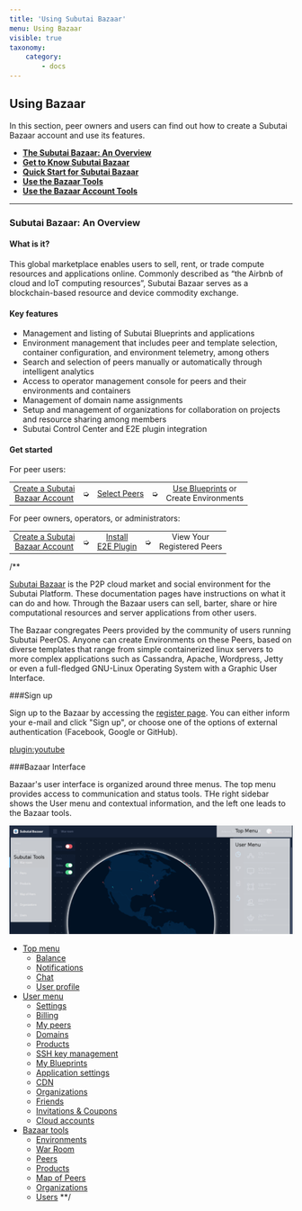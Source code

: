 ```yaml
---
title: 'Using Subutai Bazaar'
menu: Using Bazaar
visible: true
taxonomy:
    category:
        - docs
---
```


## Using Bazaar

In this section, peer owners and users can find out how to create a Subutai Bazaar account and use its features.

* **[The Subutai Bazaar: An Overview](#Subutai-Bazaar-Overview)**
* **[Get to Know Subutai Bazaar](https://github.com/subutai-io/documentation/wiki/Get-to-Know-Subutai-Bazaar)**
* **[Quick Start for Subutai Bazaar](https://github.com/subutai-io/documentation/wiki/Quick-Start-for-Bazaar)**
* **[Use the Bazaar Tools](https://github.com/subutai-io/documentation/wiki/Use-the-Bazaar-Tools)**
* **[Use the Bazaar Account Tools](https://github.com/subutai-io/documentation/wiki/Use-the-Bazaar-Account-Tools)**

***

### <a name="Subutai-Bazaar-Overview"> </a> Subutai Bazaar: An Overview

#### What is it?

This global marketplace enables users to sell, rent, or trade compute resources and applications online. Commonly described as “the Airbnb of cloud and IoT computing resources”, Subutai Bazaar serves as a blockchain-based resource and device commodity exchange.

#### Key features

* Management and listing of Subutai Blueprints and applications
* Environment management that includes peer and template selection, container configuration, and environment telemetry, among others
* Search and selection of peers manually or automatically through intelligent analytics
* Access to operator management console for peers and their environments and containers
* Management of domain name assignments
* Setup and management of organizations for collaboration on projects and resource sharing among members
* Subutai Control Center and E2E plugin integration

#### Get started

For peer users:
<table>
 <tr rowspan="2" align="center"> 
  <td> <a href="https://github.com/subutai-io/documentation/wiki/Quick-Start-for-Bazaar"> Create a Subutai <br> Bazaar Account </a>
  </td>
  <td>➭</td>
  <td> <a href="https://github.com/subutai-io/documentation/wiki/Select-Peers"> Select Peers </a>
  </td> 
  <td>➭</td>
  <td> <a href="https://github.com/subutai-io/documentation/wiki/Use-Products-or-Blueprints"> Use Blueprints</a> or <br> Create Environments
  </td> 
 </tr>
</table>

For peer owners, operators, or administrators:
<table>
 <tr rowspan="2" align="center">
  <td> <a href="https://github.com/subutai-io/documentation/wiki/Quick-Start-for-Bazaar"> Create a Subutai <br> Bazaar Account </a> 
  </td>
  <td>➭</td>
  <td> <a href="https://github.com/subutai-io/documentation/wiki/Using-the-E2E-Plugin#how-to-install-the-e2e-plugin">Install <br> E2E Plugin </a>
  </td>
  <td>➭</td>
  <td> View Your <br> Registered Peers
  </td>
 </tr>
</table>



/**

[Subutai Bazaar](https://bazaar.subutai.io) is the P2P cloud market and social environment for the
Subutai Platform. These documentation pages have instructions on what it
can do and how. Through the Bazaar users can sell, barter, share or hire
computational resources and server applications from other users.

The Bazaar congregates Peers provided by the community of users running
Subutai PeerOS. Anyone can create Environments on these Peers, based on
diverse templates that range from simple containerized linux servers to
more complex applications such as Cassandra, Apache, Wordpress, Jetty or
even a full-fledged GNU-Linux Operating System with a Graphic User
Interface.

###Sign up

Sign up to the Bazaar by accessing the [register page](https://bazaar.subutai.io/register). You can either inform your e-mail and click "Sign up", or choose one of the options of external authentication (Facebook, Google or GitHub).

[plugin:youtube](https://www.youtube.com/watch?v=70BsnBbT-YQ)

###Bazaar Interface

Bazaar's user interface is organized around three menus. The top menu provides access to communication and status tools. THe right sidebar shows the User menu and contextual information, and the left one leads to the Bazaar tools.

![Bazaar Interface](bazaar-interface-areas.png)

- [Top menu](top-menu)
  - [Balance](top-menu#balance)
  - [Notifications](top-menu#notifications)
  - [Chat](top-menu#chat)
  - [User profile](top-menu#user-profile)
- [User menu](user-menu)
  - [Settings](user-menu#settings)
  - [Billing](user-menu#billing)
  - [My peers](user-menu#my-peers)
  - [Domains](user-menu#domains)
  - [Products](user-menu#products)
  - [SSH key management](user-menu#ssh-key-management)
  - [My Blueprints](user-menu#my-blueprints)
  - [Application settings](user-menu#application-settings)
  - [CDN](user-menu#cdn)
  - [Organizations](user-menu#organizations)
  - [Friends](user-menu#friends)
  - [Invitations & Coupons](user-menu#invitations-coupons)
  - [Cloud accounts](user-menu#cloud-accounts)
- [Bazaar tools](bazaar-tools)
  - [Environments](bazaar-tools/environments)
  - [War Room](bazaar-tools/war-room)
  - [Peers](bazaar-tools/peers)
  - [Products](bazaar-tools/products)
  - [Map of Peers](bazaar-tools/map-of-peers)
  - [Organizations](bazaar-tools/organizations)
  - [Users](bazaar-tools/users)
  **/
